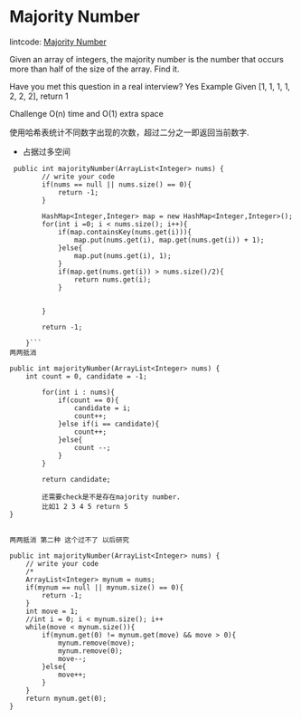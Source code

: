 # Majority Number

lintcode: [Majority Number](http://www.lintcode.com/en/problem/majority-number/)

Given an array of integers, the majority number is the number that occurs more than half of the size of the array. Find it.

Have you met this question in a real interview? Yes
Example
Given [1, 1, 1, 1, 2, 2, 2], return 1

Challenge
O(n) time and O(1) extra space



使用哈希表统计不同数字出现的次数，超过二分之一即返回当前数字.

* 占据过多空间


```
 public int majorityNumber(ArrayList<Integer> nums) {
        // write your code
        if(nums == null || nums.size() == 0){
            return -1;
        }
        
        HashMap<Integer,Integer> map = new HashMap<Integer,Integer>();
        for(int i =0; i < nums.size(); i++){
            if(map.containsKey(nums.get(i))){
                map.put(nums.get(i), map.get(nums.get(i)) + 1);
            }else{
                map.put(nums.get(i), 1);
            }
            if(map.get(nums.get(i)) > nums.size()/2){
                return nums.get(i);
            }
            
            
        }
        
        return -1;
        
    }```
两两抵消
```
    public int majorityNumber(ArrayList<Integer> nums) {
        int count = 0, candidate = -1;
            
            for(int i : nums){
                if(count == 0){
                    candidate = i;
                    count++;
                }else if(i == candidate){
                    count++;
                }else{
                    count --;
                }
            }
            
            return candidate;
            
            还需要check是不是存在majority number. 
            比如1 2 3 4 5 return 5
    }    
```    
    
两两抵消 第二种 这个过不了 以后研究
```
    public int majorityNumber(ArrayList<Integer> nums) {
        // write your code
        /*
        ArrayList<Integer> mynum = nums;
        if(mynum == null || mynum.size() == 0){
            return -1;
        }
        int move = 1;
        //int i = 0; i < mynum.size(); i++
        while(move < mynum.size()){
            if(mynum.get(0) != mynum.get(move) && move > 0){
                mynum.remove(move);
                mynum.remove(0);
                move--;
            }else{
                move++;
            }
        }
        return mynum.get(0);
    }
```
